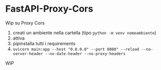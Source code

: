 # FastAPI-Proxy-Cors
Wip su Proxy Cors
1. creati un ambiente nella cartella (tipo `python -m venv nomeambiente`)
2. attiva
3. pipinstalla tutti i requirements
4. `uvicorn main:app --host "0.0.0.0" --port 8080" --reload --no-server-header --no-date-header --no-proxy-headers`

WIP